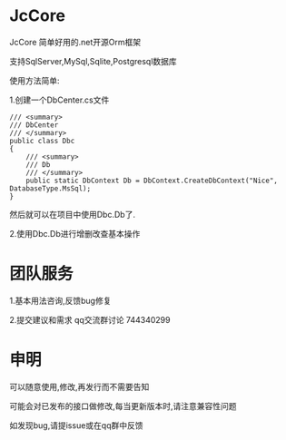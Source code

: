 # JcCore

JcCore 简单好用的.net开源Orm框架

支持SqlServer,MySql,Sqlite,Postgresql数据库

使用方法简单:

1.创建一个DbCenter.cs文件

    /// <summary>
    /// DbCenter
    /// </summary>
    public class Dbc
    {
        /// <summary>
        /// Db
        /// </summary>
        public static DbContext Db = DbContext.CreateDbContext("Nice", DatabaseType.MsSql);
    }

然后就可以在项目中使用Dbc.Db了.

2.使用Dbc.Db进行增删改查基本操作


# 团队服务

1.基本用法咨询,反馈bug修复

2.提交建议和需求   qq交流群讨论 744340299

# 申明

可以随意使用,修改,再发行而不需要告知

可能会对已发布的接口做修改,每当更新版本时,请注意兼容性问题

如发现bug,请提issue或在qq群中反馈
